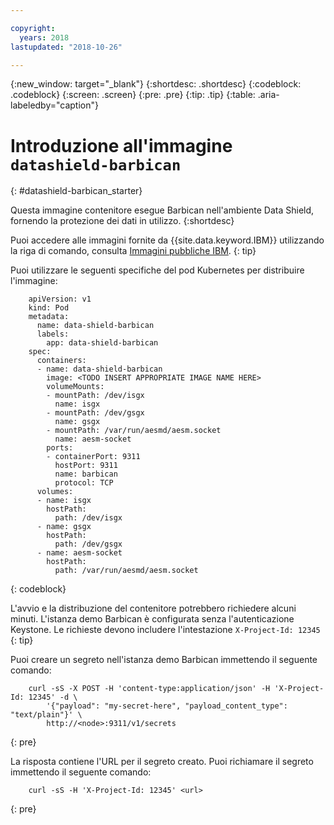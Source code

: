 ```yaml
---

copyright:
  years: 2018
lastupdated: "2018-10-26"

---
```


{:new_window: target="_blank"}
{:shortdesc: .shortdesc}
{:codeblock: .codeblock}
{:screen: .screen}
{:pre: .pre}
{:tip: .tip} 
{:table: .aria-labeledby="caption"}

# Introduzione all'immagine `datashield-barbican`
{: #datashield-barbican_starter}

Questa immagine contenitore esegue Barbican nell'ambiente Data Shield, fornendo la protezione dei dati in utilizzo.
{:shortdesc}

Puoi accedere alle immagini fornite da {{site.data.keyword.IBM}} utilizzando la riga di comando, consulta [Immagini pubbliche IBM](/docs/services/Registry/registry_public_images.html#public_images).
{: tip}

Puoi utilizzare le seguenti specifiche del pod Kubernetes per distribuire l'immagine:

```
    apiVersion: v1
    kind: Pod
    metadata:
      name: data-shield-barbican
      labels:
        app: data-shield-barbican
    spec:
      containers:
      - name: data-shield-barbican
        image: <TODO INSERT APPROPRIATE IMAGE NAME HERE>
        volumeMounts:
        - mountPath: /dev/isgx
          name: isgx
        - mountPath: /dev/gsgx
          name: gsgx
        - mountPath: /var/run/aesmd/aesm.socket
          name: aesm-socket
        ports:
        - containerPort: 9311
          hostPort: 9311
          name: barbican
          protocol: TCP
      volumes:
      - name: isgx
        hostPath:
          path: /dev/isgx
      - name: gsgx
        hostPath:
          path: /dev/gsgx
      - name: aesm-socket
        hostPath:
          path: /var/run/aesmd/aesm.socket
```
{: codeblock}

L'avvio e la distribuzione del contenitore potrebbero richiedere alcuni minuti. L'istanza demo Barbican è configurata senza l'autenticazione Keystone. Le richieste devono includere l'intestazione `X-Project-Id: 12345`
{: tip}

Puoi creare un segreto nell'istanza demo Barbican immettendo il seguente comando:

```
    curl -sS -X POST -H 'content-type:application/json' -H 'X-Project-Id: 12345' -d \
        '{"payload": "my-secret-here", "payload_content_type": "text/plain"}' \
        http://<node>:9311/v1/secrets
```
{: pre}
    
La risposta contiene l'URL per il segreto creato. Puoi richiamare il segreto immettendo il seguente comando:

```
    curl -sS -H 'X-Project-Id: 12345' <url>
```
{: pre}
